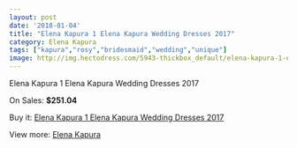 ```yaml
---
layout: post
date: '2018-01-04'
title: "Elena Kapura 1 Elena Kapura Wedding Dresses 2017"
category: Elena Kapura
tags: ["kapura","rosy","bridesmaid","wedding","unique"]
image: http://img.hectodress.com/5943-thickbox_default/elena-kapura-1-elena-kapura-wedding-dresses-2013.jpg
---
```

Elena Kapura 1 Elena Kapura Wedding Dresses 2017

On Sales: **$251.04**
<a href="https://www.hectodress.com/elena-kapura/2912-elena-kapura-1-elena-kapura-wedding-dresses-2013.html"><amp-img layout="responsive" width="600" height="600" src="//img.hectodress.com/5943-thickbox_default/elena-kapura-1-elena-kapura-wedding-dresses-2013.jpg" alt="Elena Kapura 1 Elena Kapura Wedding Dresses 2017 0" /></a>
<a href="https://www.hectodress.com/elena-kapura/2912-elena-kapura-1-elena-kapura-wedding-dresses-2013.html"><amp-img layout="responsive" width="600" height="600" src="//img.hectodress.com/5944-thickbox_default/elena-kapura-1-elena-kapura-wedding-dresses-2013.jpg" alt="Elena Kapura 1 Elena Kapura Wedding Dresses 2017 1" /></a>

Buy it: [Elena Kapura 1 Elena Kapura Wedding Dresses 2017](https://www.hectodress.com/elena-kapura/2912-elena-kapura-1-elena-kapura-wedding-dresses-2013.html "Elena Kapura 1 Elena Kapura Wedding Dresses 2017")

View more: [Elena Kapura](https://www.hectodress.com/51-elena-kapura "Elena Kapura")